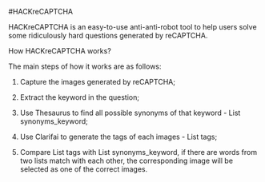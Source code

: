 #HACKreCAPTCHA

HACKreCAPTCHA is an easy-to-use anti-anti-robot tool to help users solve some ridiculously hard questions generated by reCAPTCHA.

How HACKreCAPTCHA works?

The main steps of how it works are as follows: 

1. Capture the images generated by reCAPTCHA; 

2. Extract the keyword in the question; 

3. Use Thesaurus to find all possible synonyms of that keyword - List synonyms_keyword; 

4. Use Clarifai to generate the tags of each images - List tags; 

5. Compare List tags with List synonyms_keyword, if there are words from two lists match with each other, the corresponding image will be selected as one of the correct images.

